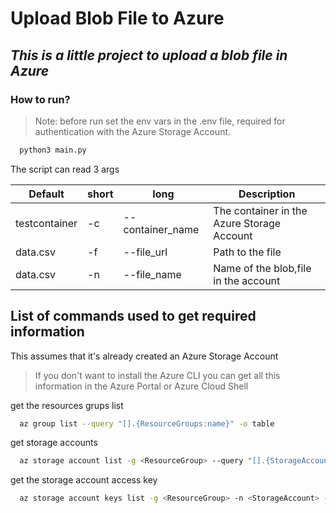 # Upload Blob File to Azure

## _This is a little project to upload a blob file in Azure_

### How to run?

> Note: before run set the env vars in the .env file, required for authentication with the Azure Storage Account.

```bash
  python3 main.py
```

The script can read 3 args

| Default | short | long | Description |
| --------|-------|------|-------------|
| testcontainer | -c | --container_name | The container in the Azure Storage Account |
| data.csv | -f | --file_url | Path to the file |
| data.csv | -n | --file_name | Name of the blob,file in the account |

## List of commands used to get required information

This assumes that it's already created an Azure Storage Account

> If you don't want to install the Azure CLI you can get all this information in the Azure Portal or Azure Cloud Shell

get the resources grups list

```bash
  az group list --query "[].{ResourceGroups:name}" -o table
```

get storage accounts

```bash
  az storage account list -g <ResourceGroup> --query "[].{StorageAccounts:name}" -o table
```

get the storage account access key

```bash
  az storage account keys list -g <ResourceGroup> -n <StorageAccount> -o table
```
